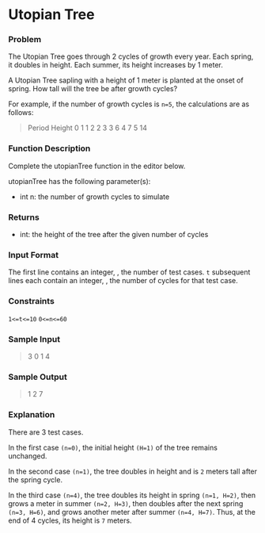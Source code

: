 # Utopian Tree

### Problem

The Utopian Tree goes through 2 cycles of growth every year. Each spring, it doubles in height. Each summer, its height increases by 1 meter.

A Utopian Tree sapling with a height of 1 meter is planted at the onset of spring. How tall will the tree be after  growth cycles?

For example, if the number of growth cycles is `n=5`, the calculations are as follows:

> Period  Height
> 0          1
> 1          2
> 2          3
> 3          6
> 4          7
> 5          14

### Function Description

Complete the utopianTree function in the editor below.

utopianTree has the following parameter(s):

* int n: the number of growth cycles to simulate

### Returns

* int: the height of the tree after the given number of cycles

### Input Format

The first line contains an integer, , the number of test cases.
`t` subsequent lines each contain an integer, , the number of cycles for that test case.

### Constraints

`1<=t<=10`
`0<=n<=60`

### Sample Input

> 3
> 0
> 1
> 4

### Sample Output

> 1
> 2
> 7

### Explanation

There are 3 test cases.

In the first case `(n=0)`, the initial height `(H=1)` of the tree remains unchanged.

In the second case `(n=1)`, the tree doubles in height and is `2` meters tall after the spring cycle.

In the third case `(n=4)`, the tree doubles its height in spring `(n=1, H=2)`, then grows a meter in summer `(n=2, H=3)`, then doubles after the next spring `(n=3, H=6)`, and grows another meter after summer `(n=4, H=7)`. Thus, at the end of 4 cycles, its height is `7` meters.